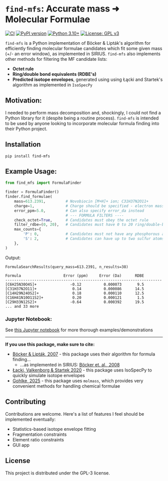 # `find-mfs`: Accurate mass ➜ Molecular Formulae

[![CI](https://github.com/mhagar/find-mfs/actions/workflows/ci.yml/badge.svg)](https://github.com/mhagar/find-mfs/actions/workflows/ci.yml)
[![PyPI version](https://img.shields.io/pypi/v/find-mfs)](https://pypi.org/project/find-mfs/)
[![Python 3.10+](https://img.shields.io/badge/python-3.10+-blue.svg)](https://www.python.org/downloads/)
[![License: GPL v3](https://img.shields.io/badge/License-GPLv3-blue.svg)](https://www.gnu.org/licenses/gpl-3.0)

`find-mfs` is a Python implementation of Böcker & Lipták's algorithm for efficiently finding 
molecular formulae candidates which fit some given mass (+/- an error window), as implemented in SIRIUS. 
`find-mfs` also implements other methods 
for filtering the MF candidate lists:
- **Octet rule**
- **Ring/double bond equivalents (RDBE's)**
- **Predicted isotope envelopes**, generated using  using Łącki and Startek's algorithm
  as implemented in `IsoSpecPy`

## Motivation:
I needed to perform mass decomposition and, shockingly, I could not find a Python library for it 
(despite being a routine process). `find-mfs` is intended to be used by anyone looking to incorporate
molecular formula finding into their Python project.

## Installation
```commandline
pip install find-mfs
```


## Example Usage:

```python
from find_mfs import FormulaFinder

finder = FormulaFinder()
finder.find_formulae(
    mass=613.2391,         # Novobiocin [M+H]+ ion; C31H37N2O11+
    charge=1,              # Charge should be specified - electron mass matters
    error_ppm=5.0,         # Can also specify error_da instead
                           # --- FORMULA FILTERS ----
    check_octet=True,      # Candidates must obey the octet rule
    filter_rdbe=(0, 20),   # Candidates must have 0 to 20 ring/double-bond equivalents
    max_counts={
        'P': 0,            # Candidates must not have any phosphorous atoms
        'S': 2,            # Candidates can have up to two sulfur atoms
    },
)
```
Output:
```
FormulaSearchResults(query_mass=613.2391, n_results=38)

Formula                   Error (ppm)     Error (Da)      RDBE      
----------------------------------------------------------------------
[C6H25N30O4S]+               -0.12          0.000073       9.5
[C31H37N2O11]+                0.14          0.000086      14.5
[C14H29N24OS2]+               0.18          0.000110      12.5
[C16H41N10O11S2]+             0.20          0.000121       1.5
[C29H33N12S2]+               -0.64          0.000392      19.5
... and 33 more
```

### Jupyter Notebook:
See [this Jupyter notebook](docs/basic_usage.ipynb) for more thorough examples/demonstrations

---
**If you use this package, make sure to cite:**
- [Böcker & Lipták, 2007](https://link.springer.com/article/10.1007/s00453-007-0162-8) - this package uses their algorithm for formula finding...
    - ...as implemented in SIRIUS: [Böcker et. al., 2008](https://academic.oup.com/bioinformatics/article/25/2/218/218950)
- [Łącki, Valkenborg & Startek 2020](https://pubs.acs.org/doi/10.1021/acs.analchem.0c00959) - this package uses IsoSpecPy to quickly simulate isotope envelopes
- [Gohlke, 2025](https://zenodo.org/records/17059777) - this package uses `molmass`, which provides very convenient methods for handling chemical formulae


## Contributing

Contributions are welcome. Here's a list of features I feel should be implemented eventually:
- Statistics-based isotope envelope fitting
- Fragmentation constraints
- Element ratio constraints
- GUI app

## License

This project is distributed under the GPL-3 license.
